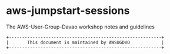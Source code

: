 # aws-jumpstart-sessions
The AWS-User-Group-Davao workshop notes and guidelines

```
+----------------------------------------------------------+
|       This document is maintained by AWSUGDVO            |
+----------------------------------------------------------+
```
